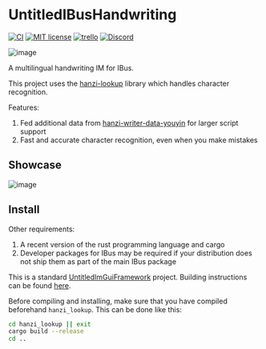 # UntitledIBusHandwriting
[![CI](https://github.com/MadLadSquad/UntitledIBusHandwriting/actions/workflows/ci.yml/badge.svg)](https://github.com/MadLadSquad/UntitledIBusHandwriting/actions/workflows/ci.yml)
[![MIT license](https://img.shields.io/badge/License-MIT-blue.svg)](https://lbesson.mit-license.org/)
[![trello](https://img.shields.io/badge/Trello-UDE-blue])](https://trello.com/b/HmfuRY2K/untitleddesktop)
[![Discord](https://img.shields.io/discord/717037253292982315.svg?label=&logo=discord&logoColor=ffffff&color=7389D8&labelColor=6A7EC2)](https://discord.gg/4wgH8ZE)

![image](https://github.com/MadLadSquad/UntitledIBusHandwriting/assets/40400590/78654353-07c2-4b0b-bf6c-c39daff37ab6)

A multilingual handwriting IM for IBus.

This project uses the [hanzi-lookup](https://github.com/gugray/hanzi_lookup/) library which handles character recognition.

Features:
1. Fed additional data from [hanzi-writer-data-youyin](https://github.com/MadLadSquad/hanzi-writer-data-youyin/) for larger script support
1. Fast and accurate character recognition, even when you make mistakes

## Showcase
![image](https://github.com/MadLadSquad/UntitledIBusHandwriting/assets/40400590/57042463-cd44-4239-ab4c-26450c2a5c01)

## Install
Other requirements:
1. A recent version of the rust programming language and cargo
1. Developer packages for IBus may be required if your distribution does not ship them as part of the main IBus package

This is a standard [UntitledImGuiFramework](https://github.com/MadLadSquad/UntitledImGuiFramework) project. Building instructions can be found 
[here](https://github.com/MadLadSquad/UntitledImGuiFramework/wiki/Collaborating-on-a-project-with-the-framework#setting-up-another-persons-project).

Before compiling and installing, make sure that you have compiled beforehand `hanzi_lookup`. This can be done like this:
```sh
cd hanzi_lookup || exit
cargo build --release
cd ..
```
